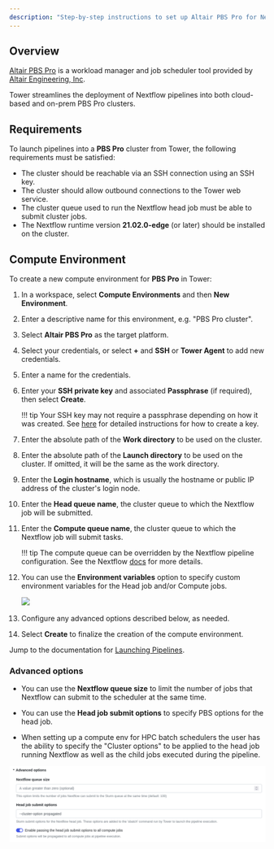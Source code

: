 ```yaml
---
description: "Step-by-step instructions to set up Altair PBS Pro for Nextflow Tower."
---
```


## Overview

[Altair PBS Pro](https://www.altair.com/pbs-professional/) is a workload manager and job scheduler tool provided by [Altair Engineering, Inc](https://www.altair.com).

Tower streamlines the deployment of Nextflow pipelines into both cloud-based and on-prem PBS Pro clusters.


## Requirements

To launch pipelines into a **PBS Pro** cluster from Tower, the following requirements must be satisfied:

- The cluster should be reachable via an SSH connection using an SSH key.
- The cluster should allow outbound connections to the Tower web service.
- The cluster queue used to run the Nextflow head job must be able to submit cluster jobs.
- The Nextflow runtime version **21.02.0-edge** (or later) should be installed on the cluster.


## Compute Environment

To create a new compute environment for **PBS Pro** in Tower:

1. In a workspace, select **Compute Environments** and then **New Environment**.

2. Enter a descriptive name for this environment, e.g. "PBS Pro cluster".

3. Select **Altair PBS Pro** as the target platform.

4. Select your credentials, or select **+** and **SSH** or **Tower Agent** to add new credentials.

5. Enter a name for the credentials.

6. Enter your **SSH private key** and associated **Passphrase** (if required), then select **Create**.

    !!! tip
        Your SSH key may not require a passphrase depending on how it was created. See [here](https://docs.github.com/en/free-pro-team@latest/github/authenticating-to-github/generating-a-new-ssh-key-and-adding-it-to-the-ssh-agent) for detailed instructions for how to create a key.

7. Enter the absolute path of the **Work directory** to be used on the cluster.

8. Enter the absolute path of the **Launch directory** to be used on the cluster. If omitted, it will be the same as the work directory.

9. Enter the **Login hostname**, which is usually the hostname or public IP address of the cluster's login node.

10. Enter the **Head queue name**, the cluster queue to which the Nextflow job will be submitted.

11. Enter the **Compute queue name**, the cluster queue to which the Nextflow job will submit tasks.

    !!! tip
        The compute queue can be overridden by the Nextflow pipeline configuration. See the Nextflow [docs](https://www.nextflow.io/docs/latest/process.html#queue) for more details.

12. You can use the **Environment variables** option to specify custom environment variables for the Head job and/or Compute jobs.

    ![](_images/env_vars.png)

13. Configure any advanced options described below, as needed.

14. Select **Create** to finalize the creation of the compute environment.

Jump to the documentation for [Launching Pipelines](../launch/launchpad.md).


### Advanced options

- You can use the **Nextflow queue size** to limit the number of jobs that Nextflow can submit to the scheduler at the same time.

- You can use the **Head job submit options** to specify PBS options for the head job.

- When setting up a compute env for HPC batch schedulers the user has the ability to specify the "Cluster options" to be applied to the head job running Nextflow as well as the child jobs executed during the pipeline.

![](_images/head_job_propagation.png)
